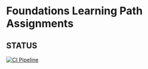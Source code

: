 # Foundations Learning Path Assignments

## STATUS

[![CI Pipeline](https://github.com/Pauleta21/lpfoundations_pde/actions/workflows/pipeline.yml/badge.svg)](https://github.com/Pauleta21/lpfoundations_pde/actions/workflows/pipeline.yml)
